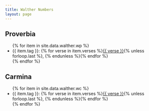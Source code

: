 ```yaml
---
title: Walther Numbers
layout: page
---
```


## Proverbia

<ul>
  {% for item in site.data.walther.wp %}
    <li>
      {{ item.tag }}:
      {% for verse in item.verses %}<a href="/{{ verse }}/">{{ verse }}</a>{% unless forloop.last %}, {% endunless %}{% endfor %}
    </li>
  {% endfor %}
</ul>

## Carmina

<ul>
  {% for item in site.data.walther.wc %}
    <li>
      {{ item.tag }}:
      {% for verse in item.verses %}<a href="/{{ verse }}/">{{ verse }}</a>{% unless forloop.last %}, {% endunless %}{% endfor %}
    </li>
  {% endfor %}
</ul>

